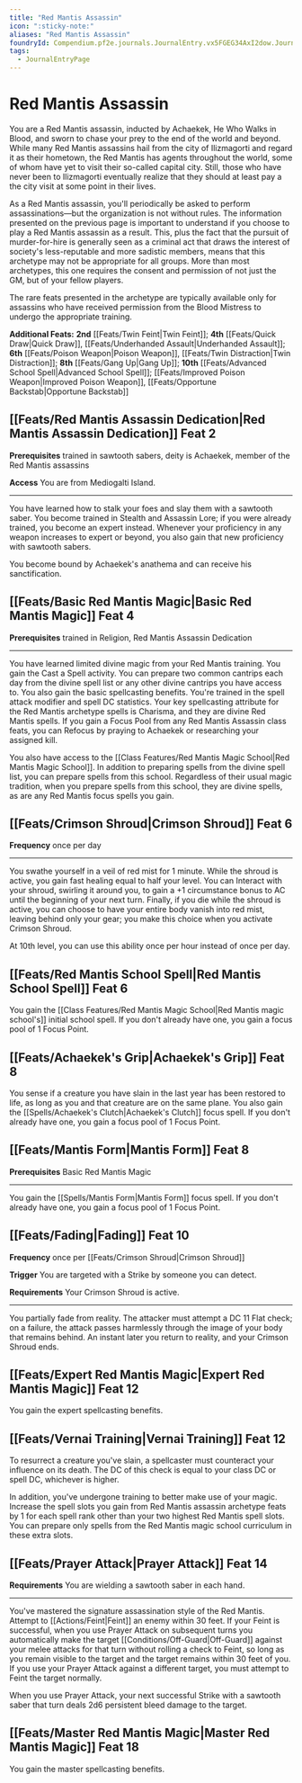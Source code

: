 ```yaml
---
title: "Red Mantis Assassin"
icon: ":sticky-note:"
aliases: "Red Mantis Assassin"
foundryId: Compendium.pf2e.journals.JournalEntry.vx5FGEG34AxI2dow.JournalEntryPage.CB9YE4P7A2Wty1IX
tags:
  - JournalEntryPage
---
```


# Red Mantis Assassin
You are a Red Mantis assassin, inducted by Achaekek, He Who Walks in Blood, and sworn to chase your prey to the end of the world and beyond. While many Red Mantis assassins hail from the city of Ilizmagorti and regard it as their hometown, the Red Mantis has agents throughout the world, some of whom have yet to visit their so-called capital city. Still, those who have never been to Ilizmagorti eventually realize that they should at least pay a the city visit at some point in their lives.

As a Red Mantis assassin, you'll periodically be asked to perform assassinations—but the organization is not without rules. The information presented on the previous page is important to understand if you choose to play a Red Mantis assassin as a result. This, plus the fact that the pursuit of murder-for-hire is generally seen as a criminal act that draws the interest of society's less-reputable and more sadistic members, means that this archetype may not be appropriate for all groups. More than most archetypes, this one requires the consent and permission of not just the GM, but of your fellow players.

The rare feats presented in the archetype are typically available only for assassins who have received permission from the Blood Mistress to undergo the appropriate training.

**Additional Feats:** **2nd** [[Feats/Twin Feint|Twin Feint]]; **4th** [[Feats/Quick Draw|Quick Draw]], [[Feats/Underhanded Assault|Underhanded Assault]]; **6th** [[Feats/Poison Weapon|Poison Weapon]], [[Feats/Twin Distraction|Twin Distraction]]; **8th** [[Feats/Gang Up|Gang Up]]; **10th** [[Feats/Advanced School Spell|Advanced School Spell]]; [[Feats/Improved Poison Weapon|Improved Poison Weapon]], [[Feats/Opportune Backstab|Opportune Backstab]]

## [[Feats/Red Mantis Assassin Dedication|Red Mantis Assassin Dedication]] Feat 2

**Prerequisites** trained in sawtooth sabers, deity is Achaekek, member of the Red Mantis assassins

**Access** You are from Mediogalti Island.

* * *

You have learned how to stalk your foes and slay them with a sawtooth saber. You become trained in Stealth and Assassin Lore; if you were already trained, you become an expert instead. Whenever your proficiency in any weapon increases to expert or beyond, you also gain that new proficiency with sawtooth sabers.

You become bound by Achaekek's anathema and can receive his sanctification.

## [[Feats/Basic Red Mantis Magic|Basic Red Mantis Magic]] Feat 4

**Prerequisites** trained in Religion, Red Mantis Assassin Dedication

* * *

You have learned limited divine magic from your Red Mantis training. You gain the Cast a Spell activity. You can prepare two common cantrips each day from the divine spell list or any other divine cantrips you have access to. You also gain the basic spellcasting benefits. You're trained in the spell attack modifier and spell DC statistics. Your key spellcasting attribute for the Red Mantis archetype spells is Charisma, and they are divine Red Mantis spells. If you gain a Focus Pool from any Red Mantis Assassin class feats, you can Refocus by praying to Achaekek or researching your assigned kill.

You also have access to the [[Class Features/Red Mantis Magic School|Red Mantis Magic School]]. In addition to preparing spells from the divine spell list, you can prepare spells from this school. Regardless of their usual magic tradition, when you prepare spells from this school, they are divine spells, as are any Red Mantis focus spells you gain.

## [[Feats/Crimson Shroud|Crimson Shroud]] Feat 6

**Frequency** once per day

* * *

You swathe yourself in a veil of red mist for 1 minute. While the shroud is active, you gain fast healing equal to half your level. You can Interact with your shroud, swirling it around you, to gain a +1 circumstance bonus to AC until the beginning of your next turn. Finally, if you die while the shroud is active, you can choose to have your entire body vanish into red mist, leaving behind only your gear; you make this choice when you activate Crimson Shroud.

At 10th level, you can use this ability once per hour instead of once per day.

## [[Feats/Red Mantis School Spell|Red Mantis School Spell]] Feat 6

You gain the [[Class Features/Red Mantis Magic School|Red Mantis magic school's]] initial school spell. If you don't already have one, you gain a focus pool of 1 Focus Point.

## [[Feats/Achaekek's Grip|Achaekek's Grip]] Feat 8

You sense if a creature you have slain in the last year has been restored to life, as long as you and that creature are on the same plane. You also gain the [[Spells/Achaekek's Clutch|Achaekek's Clutch]] focus spell. If you don't already have one, you gain a focus pool of 1 Focus Point.

## [[Feats/Mantis Form|Mantis Form]] Feat 8

**Prerequisites** Basic Red Mantis Magic

* * *

You gain the [[Spells/Mantis Form|Mantis Form]] focus spell. If you don't already have one, you gain a focus pool of 1 Focus Point.

## [[Feats/Fading|Fading]] Feat 10

**Frequency** once per [[Feats/Crimson Shroud|Crimson Shroud]]

**Trigger** You are targeted with a Strike by someone you can detect.

**Requirements** Your Crimson Shroud is active.

* * *

You partially fade from reality. The attacker must attempt a DC 11 Flat check; on a failure, the attack passes harmlessly through the image of your body that remains behind. An instant later you return to reality, and your Crimson Shroud ends.

## [[Feats/Expert Red Mantis Magic|Expert Red Mantis Magic]] Feat 12

You gain the expert spellcasting benefits.

## [[Feats/Vernai Training|Vernai Training]] Feat 12

To resurrect a creature you've slain, a spellcaster must counteract your influence on its death. The DC of this check is equal to your class DC or spell DC, whichever is higher.

In addition, you've undergone training to better make use of your magic. Increase the spell slots you gain from Red Mantis assassin archetype feats by 1 for each spell rank other than your two highest Red Mantis spell slots. You can prepare only spells from the Red Mantis magic school curriculum in these extra slots.

## [[Feats/Prayer Attack|Prayer Attack]] Feat 14

**Requirements** You are wielding a sawtooth saber in each hand.

* * *

You've mastered the signature assassination style of the Red Mantis. Attempt to [[Actions/Feint|Feint]] an enemy within 30 feet. If your Feint is successful, when you use Prayer Attack on subsequent turns you automatically make the target [[Conditions/Off-Guard|Off-Guard]] against your melee attacks for that turn without rolling a check to Feint, so long as you remain visible to the target and the target remains within 30 feet of you. If you use your Prayer Attack against a different target, you must attempt to Feint the target normally.

When you use Prayer Attack, your next successful Strike with a sawtooth saber that turn deals 2d6 persistent bleed damage to the target.

## [[Feats/Master Red Mantis Magic|Master Red Mantis Magic]] Feat 18

You gain the master spellcasting benefits.
